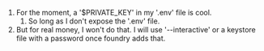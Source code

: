 1. For the moment, a '$PRIVATE_KEY' in my '.env' file is cool.
    1. So long as I don't expose the '.env' file.
2. But for real money, I won't do that. I will use '--interactive' or a keystore file with a password once foundry adds that.